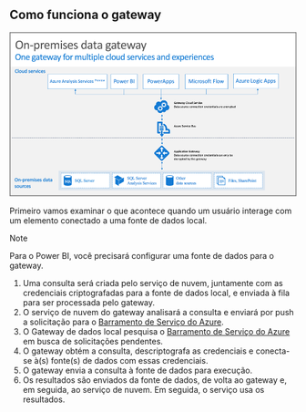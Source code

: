 ## <a name="how-the-gateway-works"></a>Como funciona o gateway
![On-prem-data-gateway-how-it-works](./media/gateway-onprem-how-it-works-include/on-prem-data-gateway-how-it-works.png)

Primeiro vamos examinar o que acontece quando um usuário interage com um elemento conectado a uma fonte de dados local. 

> [!NOTE]
> Para o Power BI, você precisará configurar uma fonte de dados para o gateway.
> 
> 

1. Uma consulta será criada pelo serviço de nuvem, juntamente com as credenciais criptografadas para a fonte de dados local, e enviada à fila para ser processada pelo gateway.
2. O serviço de nuvem do gateway analisará a consulta e enviará por push a solicitação para o [Barramento de Serviço do Azure](https://azure.microsoft.com/documentation/services/service-bus/).
3. O Gateway de dados local pesquisa o [Barramento de Serviço do Azure](https://azure.microsoft.com/documentation/services/service-bus/) em busca de solicitações pendentes.
4. O gateway obtém a consulta, descriptografa as credenciais e conecta-se à(s) fonte(s) de dados com essas credenciais.
5. O gateway envia a consulta à fonte de dados para execução.
6. Os resultados são enviados da fonte de dados, de volta ao gateway e, em seguida, ao serviço de nuvem. Em seguida, o serviço usa os resultados.


